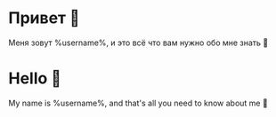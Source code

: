 Привет :clown_face:
=======================
Меня зовут %username%, и это всё что вам нужно обо мне знать :zany_face:

Hello :clown_face:
=======================
My name is %username%, and that's all you need to know about me :zany_face:
